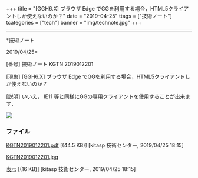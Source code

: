 ﻿+++
title = "[GGH6.X] ブラウザ Edge でGGを利用する場合，HTML5クライアントしか使えないのか？"
date = "2019-04-25"
ttags = ["技術ノート"]
tcategories = ["tech"]
banner = "img/technote.jpg"
+++

-----------------------------------------------------------------------------------------------------------------------------

*技術ノート

2019/04/25*


[番号]
技術ノート KGTN 2019012201

[現象]
[GGH6.X] ブラウザ Edge
でGGを利用する場合，HTML5クライアントしか使えないのか？

[説明]
いいえ， IE11 等と同様にGGの専用クライアントを使用することが出来ます．

![](http://techreport.kitasp.net/attachments/download/4246/KGTN2019012201.jpg)


### ファイル

 
 


[KGTN2019012201.pdf](http://techreport.kitasp.net/attachments/download/4245/KGTN2019012201.pdf)
 [(44.5 KB)] [kitasp 技術センター, 2019/04/25
18:15]

[KGTN2019012201.jpg](http://techreport.kitasp.net/attachments/download/4246/KGTN2019012201.jpg)

[表示](http://techreport.kitasp.net/attachments/4246/KGTN2019012201.jpg "表示")
 [(16 KB)] [kitasp 技術センター, 2019/04/25
18:15]


 


 

